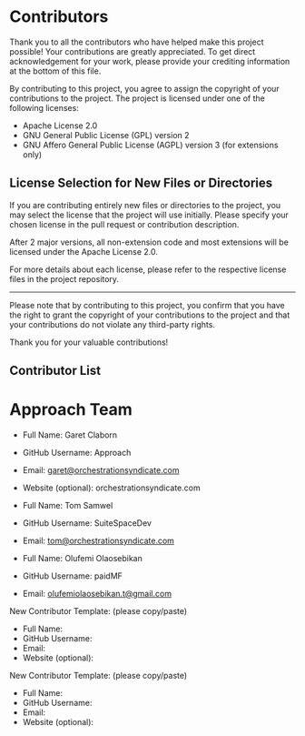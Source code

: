 # Contributors

Thank you to all the contributors who have helped make this project possible! Your contributions are greatly appreciated.
To get direct acknowledgement for your work, please provide your crediting information at the bottom of this file.

By contributing to this project, you agree to assign the copyright of your contributions to the project. The project is licensed under one of the following licenses:

- Apache License 2.0
- GNU General Public License (GPL) version 2
- GNU Affero General Public License (AGPL) version 3 (for extensions only)

## License Selection for New Files or Directories

If you are contributing entirely new files or directories to the project, you may select the license that the project will use initially. Please specify your chosen license in the pull request or contribution description.

After 2 major versions, all non-extension code and most extensions will be licensed under the Apache License 2.0.

For more details about each license, please refer to the respective license files in the project repository.

---

Please note that by contributing to this project, you confirm that you have the right to grant the copyright of your contributions to the project and that your contributions do not violate any third-party rights.

Thank you for your valuable contributions!




## Contributor List

# Approach Team
- Full Name: Garet Claborn
- GitHub Username: Approach
- Email: garet@orchestrationsyndicate.com
- Website (optional): orchestrationsyndicate.com


- Full Name: Tom Samwel
- GitHub Username: SuiteSpaceDev
- Email: tom@orchestrationsyndicate.com


- Full Name: Olufemi Olaosebikan
- GitHub Username: paidMF
- Email: olufemiolaosebikan.t@gmail.com
  


New Contributor Template: (please copy/paste)
- Full Name: 
- GitHub Username: 
- Email: 
- Website (optional):


New Contributor Template: (please copy/paste)
- Full Name: 
- GitHub Username: 
- Email: 
- Website (optional):


